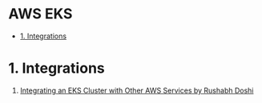 <h1>AWS EKS</h1>

<!-- TOC -->

- [1. Integrations](#1-integrations)

<!-- /TOC -->

# 1. Integrations

1. [Integrating an EKS Cluster with Other AWS Services by Rushabh Doshi](https://app.pluralsight.com/library/courses/eks-cluster-aws-services-integrating/table-of-contents)